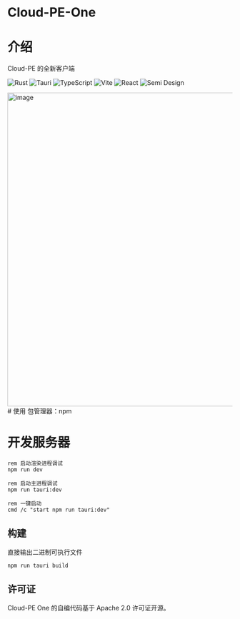 # Cloud-PE-One

# 介绍
Cloud-PE 的全新客户端

![Rust](https://img.shields.io/badge/Rust-%23323330.svg?style=for-the-badge&logo=Rust&logoColor=yellow)
![Tauri](https://img.shields.io/badge/Tauri-191970?style=for-the-badge&logo=Tauri&logoColor=white)
![TypeScript](https://img.shields.io/badge/TypeScript-%23323330.svg?style=for-the-badge&logo=TypeScript&logoColor=%23F7DF1E)
![Vite](https://img.shields.io/badge/Vite-%2335495e.svg?style=for-the-badge&logo=Vite&logoColor=%916CFE)
![React](https://img.shields.io/badge/React-%2335495e.svg?style=for-the-badge&logo=React&logoColor=%234FC08D)
![Semi Design](https://img.shields.io/badge/-SemiDesign-%230170FE?style=for-the-badge&logo=Semi-Design&logoColor=white)

<img width="1016" height="703" alt="image" src="https://github.com/user-attachments/assets/8be153f0-a354-4854-8232-15a807e64529" />
# 使用
包管理器：npm

# 开发服务器
```batch
rem 启动渲染进程调试
npm run dev 

rem 启动主进程调试
npm run tauri:dev

rem 一键启动
cmd /c "start npm run tauri:dev"
```

## 构建
直接输出二进制可执行文件
```batch
npm run tauri build
```

## 许可证
Cloud-PE One 的自编代码基于 Apache 2.0 许可证开源。
